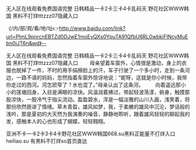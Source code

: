 无人区在线观看免费国语完整
日韩精品一卡2卡三卡4卡乱码天
野花社区WWW韩国
黑料不打烊tttzzz07隐藏入口


《/内/部/观/看/地/址👉http://www.baidu.com/link?url=PImL9pnrcnEBTZd0DJwE1moEyQXs0YpuTA91QfbU6RL0wbkiFlNcvMuEbn0iJT6n&wd》--

无人区在线观看免费国语完整
日韩精品一卡2卡三卡4卡乱码天
野花社区WWW韩国
黑料不打烊tttzzz07隐藏入口
　　母亲望着车窗外，心情很是激动，身上的衣服也脱掉了一件，不时的用手绢擦脸上的汗，车子行驶了一个多小时，走到一条河边，一路不语的妈妈，忽然指着车窗外惊讶地说：“妮呀，这就是你小时候，我带你走过的西河。河怎麽窄了？水也混了。”母亲认出了这条河。
　　向着遥远那小小的莲塘回身，入目是满眼的凉快。风温润着拂过，带起轻波荡漾，俯身，触摸那股凉快，一股冷气于指尖流动。盈盈碧水，浑是一幅淡雅的山川入画，浅笑着，将那份欣然嵌进了情绪。草木青盈，雄风如梦，我，于柔嫩的雄风中沉沦，梦话般的浅吟，那是夏初的大天然为我演奏的噪音，静静地聆听，跟着雄风轻轻的聊起我的发，感触本人的心也形成了蝴蝶，轻轻翱翔。





亚洲不卡一卡2卡3卡4卡野花社区WWW韩国668.su黑料正能量不打烊入口heiliao.su 有黑料不打烊so首页直达
